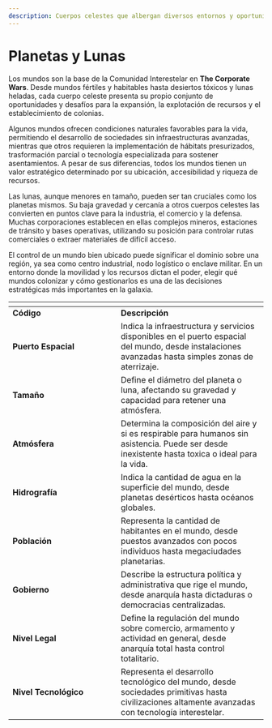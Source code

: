 ```yaml
---
description: Cuerpos celestes que albergan diversos entornos y oportunidades.
---
```


# Planetas y Lunas

Los mundos son la base de la Comunidad Interestelar en **The Corporate Wars**. Desde mundos fértiles y habitables hasta desiertos tóxicos y lunas heladas, cada cuerpo celeste presenta su propio conjunto de oportunidades y desafíos para la expansión, la explotación de recursos y el establecimiento de colonias.

Algunos mundos ofrecen condiciones naturales favorables para la vida, permitiendo el desarrollo de sociedades sin infraestructuras avanzadas, mientras que otros requieren la implementación de hábitats presurizados, trasformación parcial o tecnología especializada para sostener asentamientos. A pesar de sus diferencias, todos los mundos tienen un valor estratégico determinado por su ubicación, accesibilidad y riqueza de recursos.

Las lunas, aunque menores en tamaño, pueden ser tan cruciales como los planetas mismos. Su baja gravedad y cercanía a otros cuerpos celestes las convierten en puntos clave para la industria, el comercio y la defensa. Muchas corporaciones establecen en ellas complejos mineros, estaciones de tránsito y bases operativas, utilizando su posición para controlar rutas comerciales o extraer materiales de difícil acceso.

El control de un mundo bien ubicado puede significar el dominio sobre una región, ya sea como centro industrial, nodo logístico o enclave militar. En un entorno donde la movilidad y los recursos dictan el poder, elegir qué mundos colonizar y cómo gestionarlos es una de las decisiones estratégicas más importantes en la galaxia.

<table data-header-hidden><thead><tr><th width="198"></th><th></th></tr></thead><tbody><tr><td><strong>Código</strong></td><td><strong>Descripción</strong></td></tr><tr><td><strong>Puerto Espacial</strong></td><td>Indica la infraestructura y servicios disponibles en el puerto espacial del mundo, desde instalaciones avanzadas hasta simples zonas de aterrizaje.</td></tr><tr><td><strong>Tamaño</strong></td><td>Define el diámetro del planeta o luna, afectando su gravedad y capacidad para retener una atmósfera.</td></tr><tr><td><strong>Atmósfera</strong></td><td>Determina la composición del aire y si es respirable para humanos sin asistencia. Puede ser desde inexistente hasta toxica o ideal para la vida.</td></tr><tr><td><strong>Hidrografía</strong></td><td>Indica la cantidad de agua en la superficie del mundo, desde planetas desérticos hasta océanos globales.</td></tr><tr><td><strong>Población</strong></td><td>Representa la cantidad de habitantes en el mundo, desde puestos avanzados con pocos individuos hasta megaciudades planetarias.</td></tr><tr><td><strong>Gobierno</strong></td><td>Describe la estructura política y administrativa que rige el mundo, desde anarquía hasta dictaduras o democracias centralizadas.</td></tr><tr><td><strong>Nivel Legal</strong></td><td>Define la regulación del mundo sobre comercio, armamento y actividad en general, desde anarquía total hasta control totalitario.</td></tr><tr><td><strong>Nivel Tecnológico</strong></td><td>Representa el desarrollo tecnológico del mundo, desde sociedades primitivas hasta civilizaciones altamente avanzadas con tecnología interestelar.</td></tr></tbody></table>
